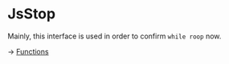 

# JsStop

Mainly, this interface is used in order to confirm `while roop` now.  

-> [Functions](https://github.com/puutaro/CommandClick/tree/master/md/developer/js_interface/functions/JsStop)
